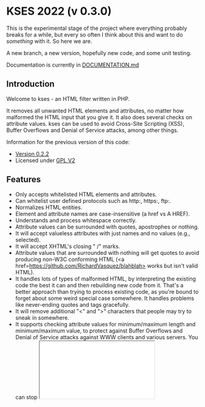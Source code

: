 # KSES 2022 (v 0.3.0)

This is the experimental stage of the project where
everything probably breaks for a while, but every so
often I think about this and want to do _something_ with
it.  So here we are.

A new branch, a new version, hopefully new code, and
some unit testing.

Documentation is currently in [DOCUMENTATION.md](DOCUMENTATION.md)

## Introduction

Welcome to kses - an HTML filter written in PHP.

It removes all unwanted HTML elements and attributes,
no matter how malformed the HTML input that you give it.
It also does several checks on attribute values.
kses can be used to avoid Cross-Site Scripting (XSS),
Buffer Overflows and Denial of Service attacks,
among other things.

Information for the previous version of this code:
* [Version 0.2.2](https://github.com/RichardVasquez/kses/blahblahblah)
* Licensed under [GPL V2](https://www.gnu.org/licenses/old-licenses/gpl-2.0.en.html)

## Features

* Only accepts whitelisted HTML elements and attributes.
* Can whitelist user defined protocols such as http:, https:, ftp:.
* Normalizes HTML entities.
* Element and attribute names are case-insensitive (a href vs A HREF).
* Understands and process whitespace correctly.
* Attribute values can be surrounded with quotes, apostrophes or nothing.
* It will accept valueless attributes with just names and no values (e.g., selected).
* It will accept XHTML's closing " /" marks.
* Attribute values that are surrounded with nothing will get quotes to avoid
  producing non-W3C conforming HTML
  (\<a href=https://github.com/RichardVasquez/blahblah> works but isn't valid HTML).
* It handles lots of types of malformed HTML, by interpreting the existing
  code the best it can and then rebuilding new code from it. That's a better
  approach than trying to process existing code, as you're bound to forget about
  some weird special case somewhere. It handles problems like never-ending
  quotes and tags gracefully.
* It will remove additional "<" and ">" characters that people may try to
  sneak in somewhere.
* It supports checking attribute values for minimum/maximum length and
  minimum/maximum value, to protect against Buffer Overflows and Denial of
  Service attacks against WWW clients and various servers. You can stop
  <iframe src= width= height=> from having too high values for width and height,
  for instance.
* It removes Netscape 4's JavaScript entities ("&{alert(57)};").
* It handles NULL bytes and Opera's chr(173) whitespace characters.
* There is a procedural version and two object-oriented versions (for PHP 4
  and PHP 5) of kses.

## Usage

```php
<?php
    include_once 'kses.functions.php';
    use function Kses\kses;

    $allowed = array(
        'b' => array(),
        'i' => array(),
        'a' => array('href' => 1, 'title' => 1),
        'p' => array('align' => 1),
        'br' => array());

    $val = $_POST['val'];
    $val = kses($val, $allowed); # The filtering takes place here.

    // Do something with $val.
```

The data provided in the ```$allowed``` array has key values that define the allowed
HTML tags in the text to parse, with the value having an array that lists allowed attributes.

In this case, they are 'b', 'i','a', 'p', and 'br'.
The 'a' tag can only have the attributes 'href' and 'title', while 'p' is only allowed
'align', and the other tags are forbidden to have attributes.

It's important to select the right allowed attributes, so you won't open up
an XSS hole by mistake. Some attributes that you should consider carefully include: 
  1. style
  2. all intrinsic events attributes (i.e., onMouseOver, onClick, etc.)

## PHP Version Requirements
The minimal version of PHP tested on was PHP 5.6.  Earlier versions of PHP
will not work.

This removes the 0.2.2 requirement for checking against the ```get_magic_quotes_gpc()```
configuration setting, along with ```addslashes()``` and ```stripslashes()```.

## Compatibility
Assuming your PHP version is compatible, this should be a simple replacement
providing backwards compatibility.  Check the documentation directory for more
information.

## Other Filter Tools

* Htmlfilter for PHP - the filter from Squirrelmail
  
  PHP
  
  Konstantin Riabitsev
  
  https://web.archive.org/web/20070103015820/http://linux.duke.edu/projects/mini/htmlfilter/

* HTML::StripScripts and related CPAN modules
  
  Perl
  
  Clinton Gormley
  
  https://metacpan.org/pod/HTML::StripScripts

* Submit a PR with a modification to this readme for additional libraries to add.

## Miscellaneous

The kses code based on an HTML filter that Ulf wrote on his own back in 2002
for the open-source project Gnuheter ( http://savannah.nongnu.org/projects/
gnuheter ). Gnuheter is a fork from PHP-Nuke. The HTML filter has been
improved a lot since then.

Richard was the creator of the OOP version as he needed it for his blog back
in the day.  Then he found it on SourceForge and knew it belonged in a better
place as [SourceForge had turned evil](https://www.infoworld.com/article/2929732/sourceforge-commits-reputational-suicide.html).
Regardless of any changes SourceForge may have made since then, I haven't
trusted them since, and I doubt if I ever will.  I also haven't had any
problems with GitHub, so for the duration, I'll keep it here and tinker with it
as I find time.

Finally, the name kses comes from the terms XSS and access. It's also a
recursive acronym (every open-source project should have one!) for "kses
strips evil scripts".

## Dedications

  * kses 0.2.2 is dedicated to Audrey Tautou and Jean-Pierre Jeunet.
  * kses 2022 is dedicated to Natalie, Tracie, and Dia.

## License

Licensed under [Apache 2.0](https://www.apache.org/licenses/LICENSE-2.0)
